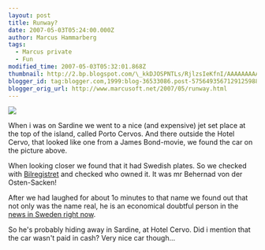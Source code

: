 ```yaml
---
layout: post
title: Runway?
date: 2007-05-03T05:24:00.000Z
author: Marcus Hammarberg
tags:
  - Marcus private
  - Fun
modified_time: 2007-05-03T05:32:01.868Z
thumbnail: http://2.bp.blogspot.com/\_kkDJOSPNTLs/RjlzsIeKfnI/AAAAAAAAAIc/sAOpYdbcujE/s72-c/PICT1517.JPG
blogger_id: tag:blogger.com,1999:blog-36533086.post-5756493567129125988
blogger_orig_url: http://www.marcusoft.net/2007/05/runway.html
---
```



[<img
src="http://2.bp.blogspot.com/_kkDJOSPNTLs/RjlzsIeKfnI/AAAAAAAAAIc/sAOpYdbcujE/s320/PICT1517.JPG"
id="BLOGGER_PHOTO_ID_5060202858352901746"
style="DISPLAY: block; MARGIN: 0px auto 10px; CURSOR: hand; TEXT-ALIGN: center"
data-border="0" />](http://2.bp.blogspot.com/_kkDJOSPNTLs/RjlzsIeKfnI/AAAAAAAAAIc/sAOpYdbcujE/s1600-h/PICT1517.JPG)

When i was on Sardine we went to a nice (and expensive) jet set place at
the top of the island, called Porto Cervos. And there outside the Hotel
Cervo, that looked like one from a James Bond-movie, we found the car on
the picture above.

When looking closer we found that it had Swedish plates. So we checked
with [Bilregistret](https://www21.vv.se/fordonsfraga/) and checked who
owned it. It was mr Behernad von der Osten-Sacken!

After we had laughed for about 1o minutes to that name we found out that
not only was the name real, he is an economical doubtful person in the
[news in Sweden right
now](http://www.google.se/search?hl=sv&sa=X&oi=spell&resnum=0&ct=result&cd=1&q=Bernard+von+der+Osten-Sacken&spell=1).

So he's probably hiding away in Sardine, at Hotel Cervo. Did i mention
that the car wasn't paid in cash? Very nice car though...
